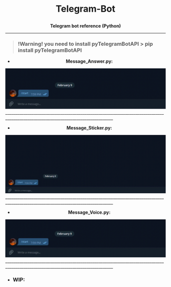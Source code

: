 # <p align="center"><b>Telegram-Bot</b></p> 
<p align="center"><b>Telegram bot reference (Python)</b></p>
<hr>

> ###     !Warning!  you need to install pyTelegramBotAPI      > pip install pyTelegramBotAPI

-  <p align="center"><b>Message_Answer.py:</b></p>
![GIF](https://raw.githubusercontent.com/Junkwolves/Telegram-Bot/master/Message_Answer/Message_Answer.gif)___________________________________________________________________________________________________________________________________

-  <p align="center"><b>Message_Sticker.py:</b></p>
![GIF](https://raw.githubusercontent.com/Junkwolves/Telegram-Bot/master/Message_Sticker/Message_Sticker.gif)___________________________________________________________________________________________________________________________________

-  <p align="center"><b>Message_Voice.py:</b></p>
![GIF](https://raw.githubusercontent.com/Junkwolves/Telegram-Bot/master/Message_Voice/Message_Voice.gif)___________________________________________________________________________________________________________________________________

- ### WIP:
